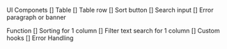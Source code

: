 UI Componets
[] Table 
[] Table row
[] Sort button
[] Search input
[] Error paragraph or banner

Function
[] Sorting for 1 column 
[] Filter text search for 1 column 
[] Custom hooks
[] Error Handling